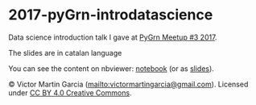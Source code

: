 # 2017-pyGrn-introdatascience

Data science introduction talk I gave at [PyGrn Meetup #3 2017](https://www.meetup.com/PythonGirona/events/243705588/).

The slides are in catalan language

You can see the content on nbviewer: [notebook](http://nbviewer.ipython.org/github/victormartingarcia/2017-pyGrn-introdatascience/blob/master/datascience_introduction.ipynb) (or as [slides](http://nbviewer.ipython.org/format/slides/github/victormartingarcia/2017-pyGrn-introdatascience/blob/master/datascience_introduction.ipynb#/)).


© Victor Martin Garcia (<mailto:victormartingarcia@gmail.com>). Licensed under [CC BY 4.0 Creative Commons](http://creativecommons.org/licenses/by/4.0/).
